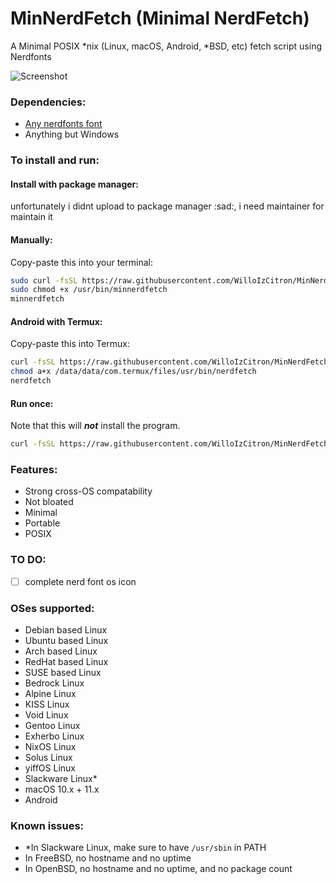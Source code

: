 # MinNerdFetch (Minimal NerdFetch)
 A Minimal POSIX \*nix (Linux, macOS, Android, \*BSD, etc) fetch script using Nerdfonts

<!-- ![Screenshot](https://i.imgur.com/and9kuQ.png) -->
![Screenshot](https://linus-sex.tips/YaceZlOLdx.png)

### Dependencies:

- [Any nerdfonts font](https://www.nerdfonts.com/font-downloads)
- Anything but Windows

### To install and run:

#### Install with package manager:

unfortunately i didnt upload to package manager :sad:, i need maintainer for maintain it

#### Manually:

Copy-paste this into your terminal:

```sh
sudo curl -fsSL https://raw.githubusercontent.com/WilloIzCitron/MinNerdFetch/master/minnerdfetch -o /usr/bin/minnerdfetch
sudo chmod +x /usr/bin/minnerdfetch
minnerdfetch
```

#### Android with Termux:

Copy-paste this into Termux:

```sh
curl -fsSL https://raw.githubusercontent.com/WilloIzCitron/MinNerdFetch/master/nerdfetch -o /data/data/com.termux/files/usr/bin/nerdfetch
chmod a+x /data/data/com.termux/files/usr/bin/nerdfetch
nerdfetch
```

#### Run once:

Note that this will ***not*** install the program.
```sh
curl -fsSL https://raw.githubusercontent.com/WilloIzCitron/MinNerdFetch/master/minnerdfetch | sh
```

### Features:
- Strong cross-OS compatability
- Not bloated
- Minimal
- Portable
- POSIX

### TO DO:
- [ ] complete nerd font os icon

### OSes supported:
- Debian based Linux
- Ubuntu based Linux
- Arch based Linux
- RedHat based Linux
- SUSE based Linux
- Bedrock Linux
- Alpine Linux
- KISS Linux
- Void Linux
- Gentoo Linux
- Exherbo Linux
- NixOS Linux
- Solus Linux
- yiffOS Linux
- Slackware Linux\*
- macOS 10.x + 11.x
- Android

### Known issues:
- \*In Slackware Linux, make sure to have `/usr/sbin` in PATH
- In FreeBSD, no hostname and no uptime
- In OpenBSD, no hostname and no uptime, and no package count
